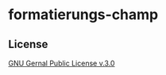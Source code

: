 # formatierungs-champ



## License
[GNU Gernal Public License v.3.0](https://github.com/Kyushi-CB/formatierungs-champ/edit/master/LICENSE.md)
